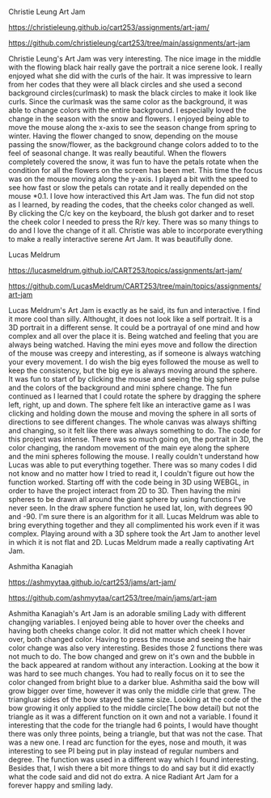 Christie Leung Art Jam

 https://christieleung.github.io/cart253/assignments/art-jam/

 https://github.com/christieleung/cart253/tree/main/assignments/art-jam


Christie Leung's Art Jam was very interesting. The nice image in the middle with the flowing black hair really gave the portrait a nice serene look. I really enjoyed what she did with the curls of the hair. It was impressive to learn from her codes that they were all black circles and she used a second background circles(curlmask) to mask the black circles to make it look like curls. Since the curlmask was the same color as the background, it was able to change colors with the entire background. I especially loved the change in the season with the snow and flowers. I enjoyed being able to move the mouse along the x-axis to see the season change from spring to winter. Having the flower changed to snow, depending on the mouse passing the snow/flower, as the background change colors added to to the feel of seasonal change. It was really beautiful. When the flowers completely covered the snow, it was fun to have the petals rotate when the condition for all the flowers on the screen has been met. This time the focus was on the mouse moving along the y-axis. I played a bit with the speed to see how fast or slow the petals can rotate and it really depended on the mouse *0.1. I love how interactived this Art Jam was. The fun did not stop as I learned, by reading the codes, that the cheeks color changed as well. By clicking the C/c key on the keyboard, the blush got darker and to reset the cheek color I needed to press the R/r key. There was so many things to do and I love the change of it all. Christie was able to incorporate everything to make a really interactive serene Art Jam. It was beautifully done.

Lucas Meldrum

 https://lucasmeldrum.github.io/CART253/topics/assignments/art-jam/

 https://github.com/LucasMeldrum/CART253/tree/main/topics/assignments/art-jam

Lucas Meldrum's Art Jam is exactly as he said, its fun and interactive. I find it more cool than silly. Althought, it does not look like a self portrait. It is a 3D portrait in a different sense. It could be a portrayal of one mind and how complex and all over the place it is. Being watched and feeling that you are always being watched. Having the mini eyes move and follow the direction of the mouse was creepy and interesting, as if someone is always watching your every movement. I do wish the big eyes followed the mouse as well to keep the consistency, but the big eye is always moving around the sphere. It was fun to start of by clicking the mouse and seeing the big sphere pulse and the colors of the background and mini sphere change. The fun continued as I learned that I could rotate the sphere by dragging the sphere left, right, up and down. The sphere felt like an interactive game as I was clicking and holding down the mouse and moving the sphere in all sorts of directions to see different changes. The whole canvas was always shifting and changing, so it felt like there was always something to do. The code for this project was intense. There was so much going on, the portrait in 3D, the color changing, the random movement of the main eye along the sphere and the mini spheres following the mouse. I really couldn't understand how Lucas was able to put everything together. There was so many codes I did not know and no matter how I tried to read it, I couldn't figure out how the function worked. Starting off with the code being in 3D using WEBGL, in order to have the project interact from 2D to 3D. Then having the mini spheres to be drawn all around the giant sphere by using functions I've never seen. In the draw sphere function he used lat, lon, with degrees 90 and -90. I'm sure there is an algorithm for it all. Lucas Meldrum was able to bring everything together and they all complimented his work even if it was complex. Playing around with a 3D sphere took the Art Jam to another level in which it is not flat and 2D. Lucas Meldrum made a really captivating Art Jam. 

Ashmitha Kanagiah

 https://ashmyytaa.github.io/cart253/jams/art-jam/
 
 https://github.com/ashmyytaa/cart253/tree/main/jams/art-jam

Ashmitha Kanagiah's Art Jam is an adorable smiling Lady with different changijng variables. I enjoyed being able to hover over the cheeks and having both cheeks change color. It did not matter which cheek I hover over, both changed color. Having to press the mouse and seeing the hair color change was also very interesting. Besides those 2 functions there was not much to do. The bow changed and grew on it's own and the bubble in the back appeared at random without any interaction. Looking at the bow it was hard to see much changes. You had to really focus on it to see the color changed from bright blue to a darker blue. Ashmitha said the bow will grow bigger over time, however it was only the middle cirle that grew. The triangluar sides of the bow stayed the same size. Looking at the code of the bow growing it only applied to the middle circle(The bow detail) but not the triangle as it was a different function on it own and not a variable. I found it interesting that the code for the triangle had 6 points, I would have thought there was only three points, being a triangle, but that was not the case. That was a new one. I read arc function for the eyes, nose and mouth, it was interesting to see PI being put in play instead of regular numbers and degree. The function was used in a different way which I found interesting. Besides that, I wish there a bit more things to do and say but it did exactly what the code said and did not do extra. A nice Radiant Art Jam for a forever happy and smiling lady. 
